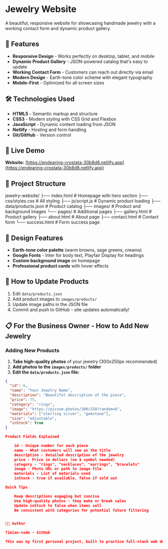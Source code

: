 # Jewelry Website

A beautiful, responsive website for showcasing handmade jewelry with a working contact form and dynamic product gallery.

## 🌟 Features

- **Responsive Design** - Works perfectly on desktop, tablet, and mobile
- **Dynamic Product Gallery** - JSON-powered catalog that's easy to update
- **Working Contact Form** - Customers can reach out directly via email
- **Modern Design** - Earth-tone color scheme with elegant typography
- **Mobile-First** - Optimized for all screen sizes

## 🛠️ Technologies Used

- **HTML5** - Semantic markup and structure
- **CSS3** - Modern styling with CSS Grid and Flexbox
- **JavaScript** - Dynamic content loading from JSON
- **Netlify** - Hosting and form handling
- **Git/GitHub** - Version control

## 🚀 Live Demo

**Website:** [https://endearing-crostata-30b8d8.netlify.app](https://endearing-crostata-30b8d8.netlify.app)

## 📁 Project Structure

jewelry-website/
├── index.html # Homepage with hero section
├── css/styles.css # All styling
├── js/script.js # Dynamic product loading
├── data/products.json # Product catalog
├── images/ # Product and background images
└── pages/ # Additional pages
├── gallery.html # Product gallery
├── about.html # About page
├── contact.html # Contact form
└── success.html # Form success page


## 🎨 Design Features

- **Earth-tone color palette** (warm browns, sage greens, creams)
- **Google Fonts** - Inter for body text, Playfair Display for headings
- **Custom background image** on homepage
- **Professional product cards** with hover effects

## 📝 How to Update Products

1. Edit `data/products.json`
2. Add product images to `images/products/`
3. Update image paths in the JSON file
4. Commit and push to GitHub - site updates automatically!

## 📋 For the Business Owner - How to Add New Jewelry

### Adding New Products

1. **Take high-quality photos** of your jewelry (300x250px recommended)
2. **Add photos to the `images/products/` folder**
3. **Edit the `data/products.json` file:**

```json
{
  "id": 6,
  "name": "Your Jewelry Name",
  "description": "Beautiful description of the piece",
  "price": 75,
  "category": "rings",
  "image": "https://picsum.photos/300/250?random=6",
  "materials": ["sterling silver", "gemstone"],
  "size": "adjustable",
  "inStock": true
}

Product Fields Explained

    id - Unique number for each piece
    name - What customers will see as the title
    description - Detailed description of the jewelry
    price - Price in dollars (no $ symbol needed)
    category - "rings", "necklaces", "earrings", "bracelets"
    image - Photo URL or path to image file
    materials - List of materials used
    inStock - true if available, false if sold out

Quick Tips

    Keep descriptions engaging but concise
    Use high-quality photos - they make or break sales
    Update inStock to false when items sell
    Be consistent with categories for potential future filtering


👨‍💻 Author

Timian-code - GitHub

This was my first personal project, built to practice full-stack web development skills.